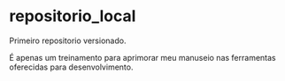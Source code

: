 # repositorio_local
 Primeiro repositorio versionado. 
 
 É apenas um treinamento para aprimorar meu manuseio nas ferramentas oferecidas para desenvolvimento.

